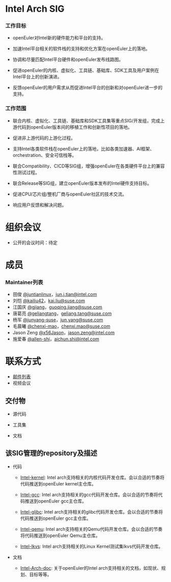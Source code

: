 # Intel Arch SIG

### 工作目标

- openEuler对Intel新的硬件能力和平台的支持。

- 加速Intel平台相关的软件栈的支持和优化方案在openEuler上的落地。

- 协调和尽量匹配Intel平台硬件和openEuler发布线路图。

- 促进openEuler的内核、虚拟化、工具链、基础库、SDK工具及用户案例在Intel平台上的创新演进。

- 反馈openEuler的用户需求从而促进Intel平台的创新和对openEuler进一步的支持。

### 工作范围

- 联合内核、虚拟化、工具链、基础库和SDK工具集等重点SIG/开发组，完成上游代码到openEuler版本间的移植工作和创新性项目的落地。

- 促进非上游代码的上游化过程。

- 支持Intel各类软件栈在openEuler上的落地，比如各类加速器、AI框架、orchestration、安全可信栈等。

- 联合Compatibility、CICD等SIG组，增强openEuler在各类硬件平台上的兼容性测试过程。

- 联合Release等SIG组，建立openEuler版本发布的Intel硬件支持目标。

- 促进CPU/芯片组/整机厂商与openEuler社区的技术交流。

- 响应用户反馈和解决问题。

# 组织会议

- 公开的会议时间：待定

# 成员

### Maintainer列表

- 田俊 [@juntianlinux](https://gitee.com/juntianlinux)，jun.j.tian@intel.com
- 刘恺 [@kailiu42](https://gitee.com/kailiu42)，kai.liu@suse.com
- 江国庆 [@gjiang](https://gitee.com/gjiang)，guoqing.jiang@suse.com
- 唐葛亮 [@geliangtang](https://gitee.com/geliangtang)，geliang.tang@suse.com
- 杨军 [@junyang-suse](https://gitee.com/junyang-suse)，jun.yang@suse.com
- 毛晨曦 [@chenxi-mao](https://gitee.com/chenxi-mao)，chenxi.mao@suse.com
- Jason Zeng [@x56Jason](https://gitee.com/x56Jason)，jason.zeng@intel.com
- 施爱春 [@allen-shi](https://gitee.com/allen-shi)，aichun.shi@intel.com

# 联系方式

- [邮件列表](sig-intel-arch@openeuler.org)
- 视频会议

## 交付物

- 源代码

- 工具集

- 文档

## 该SIG管理的repository及描述

- 代码
  - [Intel-kernel](https://gitee.com/openeuler/Intel-kernel): Intel arch支持相关的内核代码开发仓库。会以合适的节奏将代码推送到openEuler kernel主仓库。

  - [Intel-gcc](https://gitee.com/openeuler/Intel-gcc): Intel arch支持相关的gcc代码开发仓库。会以合适的节奏将代码推送到openEuler gcc主仓库。

  - [Intel-glibc](https://gitee.com/openeuler/Intel-glibc): Intel arch支持相关的glibc代码开发仓库。会以合适的节奏将代码推送到openEuler gcc主仓库。

  - [Intel-qemu](https://gitee.com/openeuler/intel-qemu): Intel arch支持相关的Qemu代码开发仓库。会以合适的节奏将代码推送到openEuler Qemu主仓库。

  - [Intel-lkvs](https://gitee.com/openeuler/intel-lkvs): Intel arch支持相关的Linux Kernel测试集lkvs代码开发仓库。

- 文档
  - [Intel-Arch-doc](https://gitee.com/openeuler/Intel-Arch-doc): 关于openEuler的Intel arch支持相关的文档，如现状、规划、目标等等。
